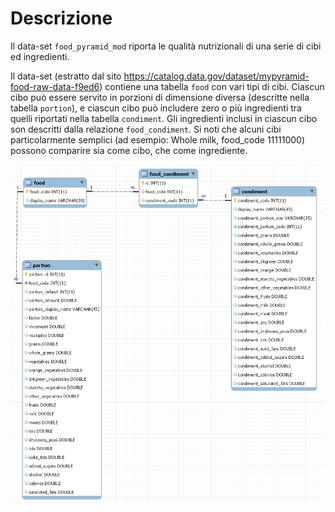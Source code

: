 # Descrizione

Il data-set `food_pyramid_mod` riporta le qualità nutrizionali di una serie di cibi ed ingredienti.

Il data-set (estratto dal sito <https://catalog.data.gov/dataset/mypyramid-food-raw-data-f9ed6>) contiene una tabella `food` con vari tipi di cibi. Ciascun cibo può essere servito in porzioni di dimensione diversa (descritte nella tabella `portion`), e ciascun cibo può includere zero o più ingredienti tra quelli riportati nella tabella `condiment`. Gli ingredienti inclusi in ciascun cibo son descritti dalla relazione `food_condiment`. Si noti che alcuni cibi particolarmente semplici (ad esempio: Whole milk, food_code 11111000) possono comparire sia come cibo, che come ingrediente.

![Diagramma delle classi](Workbench-diagram.png)